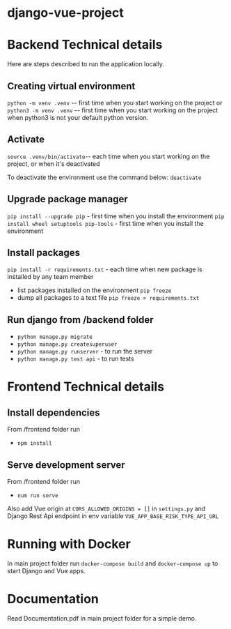 # django-vue-project

# Backend Technical details

Here are steps described to run the application locally.

## Creating virtual environment

`python -m venv .venv` -- first time when you start working on the project or
`python3 -m venv .venv` -- first time when you start working on the project when python3 is not your default python version.

## Activate

`source .venv/bin/activate`-- each time when you start working on the project, or when it's deactivated

To deactivate the environment use the command below:
`deactivate`

## Upgrade package manager

`pip install --upgrade pip` - first time when you install the environment
`pip install wheel setuptools pip-tools` - first time when you install the environment

## Install packages

`pip install -r requirements.txt` - each time when new package is installed by any team member

- list packages installed on the environment `pip freeze`
- dump all packages to a text file `pip freeze > requirements.txt`

## Run django from /backend folder

- `python manage.py migrate`
- `python manage.py createsuperuser`
- `python manage.py runserver` - to run the server
- `python manage.py test api` - to run tests

# Frontend Technical details

## Install dependencies 

From /frontend folder run
- `npm install`

## Serve development server

From /frontend folder run

-  `num run serve`

Also add Vue origin at `CORS_ALLOWED_ORIGINS = []` in `settings.py`
and Django Rest Api endpoint in env variable `VUE_APP_BASE_RISK_TYPE_API_URL`

# Running with Docker

In main project folder run `docker-compose build` and `docker-compose up` to start Django and Vue apps.

# Documentation

Read Documentation.pdf in main project folder for a simple demo.
